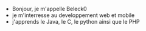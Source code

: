 -  Bonjour, je m'appelle Beleck0
- je m'interresse au developpement web et mobile
- j'apprends le Java, le C, le python ainsi que le PHP
  

<!---
Beleck0/Beleck0 is a ✨ special ✨ repository because its `README.md` (this file) appears on your GitHub profile.
You can click the Preview link to take a look at your changes.
--->
